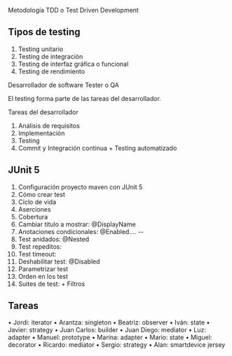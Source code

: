 
Metodología TDD o Test Driven Development


## Tipos de testing

1. Testing unitario
2. Testing de integración
3. Testing de interfaz gráfica o funcional
4. Testing de rendimiento

Desarrollador de software
Tester o QA

El testing forma parte de las tareas del desarrollador.


Tareas del desarrollador
1. Análisis de requisitos
2. Implementación
3. Testing
4. Commit y Integración continua + Testing automatizado

## JUnit 5
 
1. Configuración proyecto maven con JUnit 5
2. Cómo crear test
3. Ciclo de vida
4. Aserciones
5. Cobertura
6. Cambiar título a mostrar: @DisplayName
7. Anotaciones condicionales: @Enabled....
--
8. Test anidados: @Nested
9. Test repeditos: 
10. Test timeout: 
11. Deshabilitar test: @Disabled
12. Parametrizar test
13. Orden en los test
15. Suites de test: + Filtros

## Tareas


•	Jordi: iterator
•	Arantza: singleton
•	Beatriz: observer
•	Iván: state
•	Javier: strategy
•	Juan Carlos: builder
•	Juan Diego: mediator
•	Luz: adapter
•	Manuel: prototype
•	Marina: adapter
•	Mario: state
•	Miguel: decorator
•	Ricardo: mediator
•	Sergio: strategy
•	Alan: smartdevice jersey




















